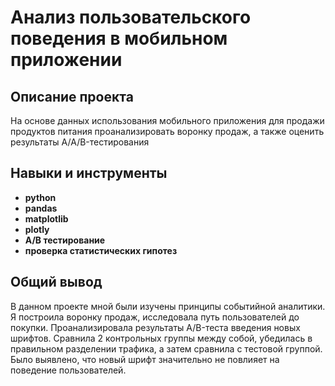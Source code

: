 # Анализ пользовательского поведения в мобильном приложении

## Описание проекта

На основе данных использования мобильного приложения для продажи продуктов питания проанализировать воронку продаж, а также оценить результаты A/A/B-тестирования 


## Навыки и инструменты

- **python**
- **pandas**
- **matplotlib**
- **plotly**
- **A/B тестирование**
- **проверка статистических гипотез**


## 

## Общий вывод

В данном проекте мной были изучены принципы событийной аналитики. Я построила воронку продаж, исследовала путь пользователей до покупки. Проанализировала результаты A/B-теста введения новых шрифтов. Сравнила 2 контрольных группы между собой, убедилась в правильном разделении трафика, а затем сравнила с тестовой группой. Было выявлено, что новый шрифт значительно не повлияет на поведение пользователей.
